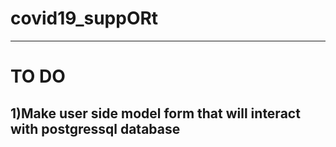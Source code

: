 # covid19_suppORt
---
# TO DO 
1)Make user side model form that will interact with postgressql database
---
